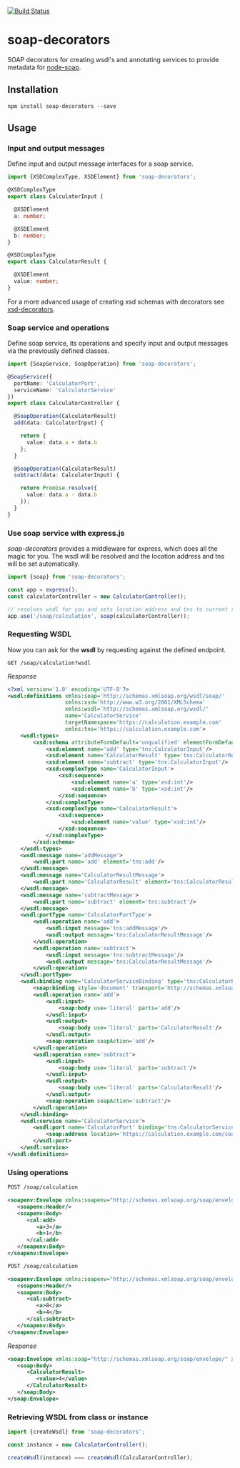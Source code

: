 [![Build Status](https://travis-ci.org/RobinBuschmann/soap-typescript.png?branch=master)](https://travis-ci.org/RobinBuschmann/soap-typescript)

# soap-decorators
SOAP decorators for creating wsdl's and annotating services to provide metadata for [node-soap](https://github.com/vpulim/node-soap).

## Installation
```
npm install soap-decorators --save
```

## Usage

### Input and output messages
Define input and output message interfaces for a soap service.
```typescript
import {XSDComplexType, XSDElement} from 'soap-decorators';

@XSDComplexType
export class CalculatorInput {

  @XSDElement
  a: number;

  @XSDElement
  b: number;
}

@XSDComplexType
export class CalculatorResult {

  @XSDElement
  value: number;
}
```
For a more advanced usage of creating xsd schemas with decorators 
see [xsd-decorators](https://github.com/RobinBuschmann/xsd-decorators).

### Soap service and operations
Define soap service, its operations and specify input and output 
messages via the previously defined classes.
```typescript
import {SoapService, SoapOperation} from 'soap-decorators';

@SoapService({
  portName: 'CalculatorPort',
  serviceName: 'CalculatorService'
})
export class CalculatorController {

  @SoapOperation(CalculatorResult)
  add(data: CalculatorInput) {

    return {
      value: data.a + data.b
    };
  }

  @SoapOperation(CalculatorResult)
  subtract(data: CalculatorInput) {

    return Promise.resolve({
      value: data.a - data.b
    });
  }
}
```

### Use soap service with express.js
*soap-decorators* provides a middleware for express, which does
all the magic for you. The wsdl will be resolved and the location 
address and tns will be set automatically.
```typescript
import {soap} from 'soap-decorators';

const app = express();
const calculatorController = new CalculatorController();

// resolves wsdl for you and sets location address and tns to current requested url
app.use('/soap/calculation', soap(calculatorController));
```

### Requesting WSDL
Now you can ask for the **wsdl** by requesting against the defined
endpoint.
```
GET /soap/calculation?wsdl
```
*Response*
```xml
<?xml version='1.0' encoding='UTF-8'?>
<wsdl:definitions xmlns:soap='http://schemas.xmlsoap.org/wsdl/soap/' 
                  xmlns:xsd='http://www.w3.org/2001/XMLSchema' 
                  xmlns:wsdl='http://schemas.xmlsoap.org/wsdl/' 
                  name='CalculatorService' 
                  targetNamespace='https://calculation.example.com'
                  xmlns:tns='https://calculation.example.com'>
    <wsdl:types>
        <xsd:schema attributeFormDefault='unqualified' elementFormDefault='unqualified' xmlns:xsd='http://www.w3.org/2001/XMLSchema' targetNamespace='https://calculation.example.com'>
            <xsd:element name='add' type='tns:CalculatorInput'/>
            <xsd:element name='CalculatorResult' type='tns:CalculatorResult'/>
            <xsd:element name='subtract' type='tns:CalculatorInput'/>
            <xsd:complexType name='CalculatorInput'>
                <xsd:sequence>
                    <xsd:element name='a' type='xsd:int'/>
                    <xsd:element name='b' type='xsd:int'/>
                </xsd:sequence>
            </xsd:complexType>
            <xsd:complexType name='CalculatorResult'>
                <xsd:sequence>
                    <xsd:element name='value' type='xsd:int'/>
                </xsd:sequence>
            </xsd:complexType>
        </xsd:schema>
    </wsdl:types>
    <wsdl:message name='addMessage'>
        <wsdl:part name='add' element='tns:add'/>
    </wsdl:message>
    <wsdl:message name='CalculatorResultMessage'>
        <wsdl:part name='CalculatorResult' element='tns:CalculatorResult'/>
    </wsdl:message>
    <wsdl:message name='subtractMessage'>
        <wsdl:part name='subtract' element='tns:subtract'/>
    </wsdl:message>
    <wsdl:portType name='CalculatorPortType'>
        <wsdl:operation name='add'>
            <wsdl:input message='tns:addMessage'/>
            <wsdl:output message='tns:CalculatorResultMessage'/>
        </wsdl:operation>
        <wsdl:operation name='subtract'>
            <wsdl:input message='tns:subtractMessage'/>
            <wsdl:output message='tns:CalculatorResultMessage'/>
        </wsdl:operation>
    </wsdl:portType>
    <wsdl:binding name='CalculatorServiceBinding' type='tns:CalculatorPortType'>
        <soap:binding style='document' transport='http://schemas.xmlsoap.org/soap/http'/>
        <wsdl:operation name='add'>
            <wsdl:input>
                <soap:body use='literal' parts='add'/>
            </wsdl:input>
            <wsdl:output>
                <soap:body use='literal' parts='CalculatorResult'/>
            </wsdl:output>
            <soap:operation soapAction='add'/>
        </wsdl:operation>
        <wsdl:operation name='subtract'>
            <wsdl:input>
                <soap:body use='literal' parts='subtract'/>
            </wsdl:input>
            <wsdl:output>
                <soap:body use='literal' parts='CalculatorResult'/>
            </wsdl:output>
            <soap:operation soapAction='subtract'/>
        </wsdl:operation>
    </wsdl:binding>
    <wsdl:service name='CalculatorService'>
        <wsdl:port name='CalculatorPort' binding='tns:CalculatorServiceBinding'>
            <soap:address location='https://calculation.example.com/soap/v1'/>
        </wsdl:port>
    </wsdl:service>
</wsdl:definitions>
```
### Using operations
```xml
POST /soap/calculation

<soapenv:Envelope xmlns:soapenv="http://schemas.xmlsoap.org/soap/envelope/" xmlns:cal="https://calculation.example.com">
   <soapenv:Header/>
   <soapenv:Body>
      <cal:add>
         <a>3</a>
         <b>1</b>
      </cal:add>
   </soapenv:Body>
</soapenv:Envelope>
```
```xml
POST /soap/calculation

<soapenv:Envelope xmlns:soapenv="http://schemas.xmlsoap.org/soap/envelope/" xmlns:cal="https://calculation.example.com">
   <soapenv:Header/>
   <soapenv:Body>
      <cal:subtract>
         <a>8</a>
         <b>4</b>
      </cal:subtract>
   </soapenv:Body>
</soapenv:Envelope>
```
*Response*
```xml
<soap:Envelope xmlns:soap="http://schemas.xmlsoap.org/soap/envelope/" xmlns:tns="http://localhost:3000/calculation">
   <soap:Body>
      <CalculatorResult>
         <value>4</value>
      </CalculatorResult>
   </soap:Body>
</soap:Envelope>
```
### Retrieving WSDL from class or instance
```typescript
import {createWsdl} from 'soap-decorators';

const instance = new CalculatorController();

createWsdl(instance) === createWsdl(CalculatorController);
```
